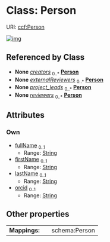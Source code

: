 
# Class: Person




URI: [ccf:Person](http://purl.org/ccf/Person)


[![img](https://yuml.me/diagram/nofunky;dir:TB/class/[LandmarkMetadata]++-%20creators%200..*>[Person&#124;fullName:string%20%3F;firstName:string%20%3F;lastName:string%20%3F;orcid:string%20%3F],[DatasetMetadata]++-%20creators%200..*>[Person],[LandmarkMetadata],[DatasetMetadata])](https://yuml.me/diagram/nofunky;dir:TB/class/[LandmarkMetadata]++-%20creators%200..*>[Person&#124;fullName:string%20%3F;firstName:string%20%3F;lastName:string%20%3F;orcid:string%20%3F],[DatasetMetadata]++-%20creators%200..*>[Person],[LandmarkMetadata],[DatasetMetadata])

## Referenced by Class

 *  **None** *[creators](creators.md)*  <sub>0..\*</sub>  **[Person](Person.md)**
 *  **None** *[externalReviewers](externalReviewers.md)*  <sub>0..\*</sub>  **[Person](Person.md)**
 *  **None** *[project_leads](project_leads.md)*  <sub>0..\*</sub>  **[Person](Person.md)**
 *  **None** *[reviewers](reviewers.md)*  <sub>0..\*</sub>  **[Person](Person.md)**

## Attributes


### Own

 * [fullName](fullName.md)  <sub>0..1</sub>
     * Range: [String](types/String.md)
 * [firstName](firstName.md)  <sub>0..1</sub>
     * Range: [String](types/String.md)
 * [lastName](lastName.md)  <sub>0..1</sub>
     * Range: [String](types/String.md)
 * [orcid](orcid.md)  <sub>0..1</sub>
     * Range: [String](types/String.md)

## Other properties

|  |  |  |
| --- | --- | --- |
| **Mappings:** | | schema:Person |

